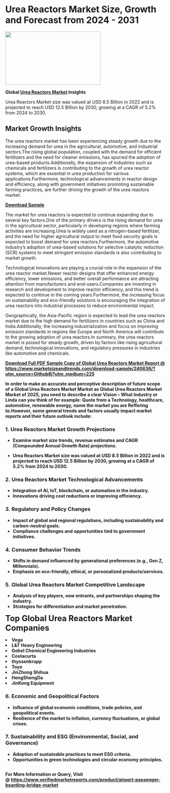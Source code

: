 <H1>Urea Reactors Market Size, Growth and Forecast from 2024 - 2031</H1><img class="aligncenter size-medium wp-image-584254" src="https://thirdeyenews.in/wp-content/uploads/2024/09/Global-Market-Research-300x168.jpeg" alt="" width="300" height="168" /><p><strong>Global&nbsp;<a href="https://www.marketsizeandtrends.com/download-sample/240636/?utm_source=Github8j?utm_medium=225">Urea Reactors Market</a> Insights</strong></p><p>Urea Reactors Market size was valued at USD 8.5 Billion in 2022 and is projected to reach USD 12.5 Billion by 2030, growing at a CAGR of 5.2% from 2024 to 2030.</p><p><h2>Market Growth Insights</h2> <p>The urea reactors market has been experiencing steady growth due to the increasing demand for urea in the agricultural, automotive, and industrial sectors.The rising global population, coupled with the demand for efficient fertilizers and the need for cleaner emissions, has spurred the adoption of urea-based products.Additionally, the expansion of industries such as chemicals and fertilizers is contributing to the growth of urea reactor systems, which are essential in urea production for various applications.Furthermore, technological advancements in reactor design and efficiency, along with government initiatives promoting sustainable farming practices, are further driving the growth of the urea reactors market.</p> <p><strong><a href="#">Download Sample</a></strong></p> <p>The market for urea reactors is expected to continue expanding due to several key factors.One of the primary drivers is the rising demand for urea in the agricultural sector, particularly in developing regions where farming activities are increasing.Urea is widely used as a nitrogen-based fertilizer, and the need for higher agricultural output to meet food security goals is expected to boost demand for urea reactors.Furthermore, the automotive industry’s adoption of urea-based solutions for selective catalytic reduction (SCR) systems to meet stringent emission standards is also contributing to market growth.</p> <p>Technological innovations are playing a crucial role in the expansion of the urea reactor market.Newer reactor designs that offer enhanced energy efficiency, lower emissions, and better overall performance are attracting attention from manufacturers and end-users.Companies are investing in research and development to improve reactor efficiency, and this trend is expected to continue in the coming years.Furthermore, the increasing focus on sustainability and eco-friendly solutions is encouraging the integration of urea reactors into industrial processes to reduce environmental impact.</p> <p>Geographically, the Asia-Pacific region is expected to lead the urea reactors market due to the high demand for fertilizers in countries such as China and India.Additionally, the increasing industrialization and focus on improving emission standards in regions like Europe and North America will contribute to the growing adoption of urea reactors.In summary, the urea reactors market is poised for steady growth, driven by factors like rising agricultural demand, technological innovations, and regulatory pressures in industries like automotive and chemicals.</p> <p><strong><a href="#"></p><p><span class=""><strong>Download Full PDF Sample Copy of Global Urea Reactors Market Report</strong> @ <a href="https://www.marketsizeandtrends.com/download-sample/240636/?utm_source=Github8j?utm_medium=225" target="_blank">https://www.marketsizeandtrends.com/download-sample/240636/?utm_source=Github8j?utm_medium=225</a></span></p><p>In order to make an accurate and perceptive description of future scope of a Global&nbsp;Urea Reactors Market Market as Global&nbsp;Urea Reactors Market Market of 2025, you need to describe a clear Vision &ndash; What Industry or Linda can you think of for example: Quote from a Technology, healthcare, automotive, renewable energy, name the market you are Reffering to.However, some general trends and factors usually impact market reports and their future outlook include:</p><h3>1.&nbsp;<strong>Urea Reactors Market Growth Projections</strong></h3><ul><li>Examine market size trends, revenue estimates and CAGR (Compounded Annual Growth Rate) projections.</li><li><p>Urea Reactors Market size was valued at USD 8.5 Billion in 2022 and is projected to reach USD 12.5 Billion by 2030, growing at a CAGR of 5.2% from 2024 to 2030.</p></li></ul><h3>2.&nbsp;<strong>Urea Reactors Market Technological Advancements</strong></h3><ul><li>Integration of AI, IoT, blockchain, or automation in the industry.</li><li>Innovations driving cost reductions or improving efficiency.</li></ul><h3>3.&nbsp;<strong>Regulatory and Policy Changes</strong></h3><ul><li>Impact of global and regional regulations, including sustainability and carbon-neutral goals.</li><li>Compliance challenges and opportunities tied to government initiatives.</li></ul><h3>4.&nbsp;<strong>Consumer Behavior Trends</strong></h3><ul><li>Shifts in demand influenced by generational preferences (e.g., Gen Z, Millennials).</li><li>Emphasis on eco-friendly, ethical, or personalized products/services.</li></ul><h3>5.&nbsp;<strong>Global Urea Reactors Market Competitive Landscape</strong></h3><ul><li>Analysis of key players, new entrants, and partnerships shaping the industry.</li><li>Strategies for differentiation and market penetration.</li></ul><p data-pm-slice="1 1 []"><span style="color: inherit; font-family: inherit; font-size: 25px;">Top Global Urea Reactors Market Companies</span></p><div class="" data-test-id=""><p><li>Vega</li><li> L&T Heavy Engineering</li><li> Gohel Chemical Engineering Industries</li><li> Costacurta</li><li> thyssenkrupp</li><li> Toyo</li><li> JinZhong Shihua</li><li> HengShengDa</li><li> JinKong Equipment</li></p></div><h3>6.&nbsp;<strong>Economic and Geopolitical Factors</strong></h3><ul><li>Influence of global economic conditions, trade policies, and geopolitical events.</li><li>Resilience of the market to inflation, currency fluctuations, or global crises.</li></ul><h3>7.&nbsp;<strong>Sustainability and ESG (Environmental, Social, and Governance)</strong></h3><ul><li>Adoption of sustainable practices to meet ESG criteria.</li><li>Opportunities in green technologies and circular economy principles.</li></ul><h2><strong style="font-size: 14px;">For More Information or Query, Visit @&nbsp;</strong><a style="background-color: #ffffff; font-size: 14px;" href="https://www.marketsizeandtrends.com/report/urea-reactors-market/" target="_blank">https://www.verifiedmarketreports.com/product/airport-passenger-boarding-bridge-market</a></h2>